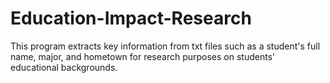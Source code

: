 # Education-Impact-Research
This program extracts key information from txt files such as a student's full name, major, and hometown for research purposes on students' educational backgrounds.
